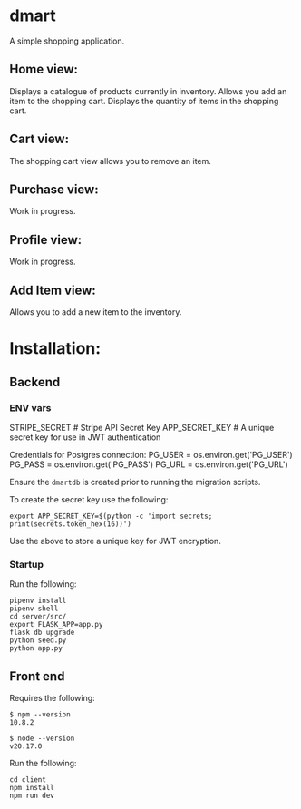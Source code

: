 # dmart
A simple shopping application. 

## Home view:
Displays a catalogue of products currently in inventory. 
Allows you add an item to the shopping cart. 
Displays the quantity of items in the shopping cart. 
## Cart view:
The shopping cart view allows you to remove an item. 
## Purchase view:
Work in progress.
## Profile view:
Work in progress.
## Add Item view:
Allows you to add a new item to the inventory.



# Installation:

## Backend

### ENV vars
STRIPE_SECRET # Stripe API Secret Key
APP_SECRET_KEY # A unique secret key for use in JWT authentication

Credentials for Postgres connection:
PG_USER = os.environ.get('PG_USER')
PG_PASS = os.environ.get('PG_PASS')
PG_URL = os.environ.get('PG_URL')

Ensure the `dmartdb` is created prior to running the migration scripts.

To create the secret key use the following:
```
export APP_SECRET_KEY=$(python -c 'import secrets; print(secrets.token_hex(16))')
```

 Use the above to store a unique key for JWT encryption.


### Startup
Run the following:

```
pipenv install
pipenv shell
cd server/src/
export FLASK_APP=app.py
flask db upgrade
python seed.py
python app.py
```

## Front end
Requires the following:

```
$ npm --version
10.8.2

$ node --version
v20.17.0

```


Run the following:

```
cd client
npm install
npm run dev
```
